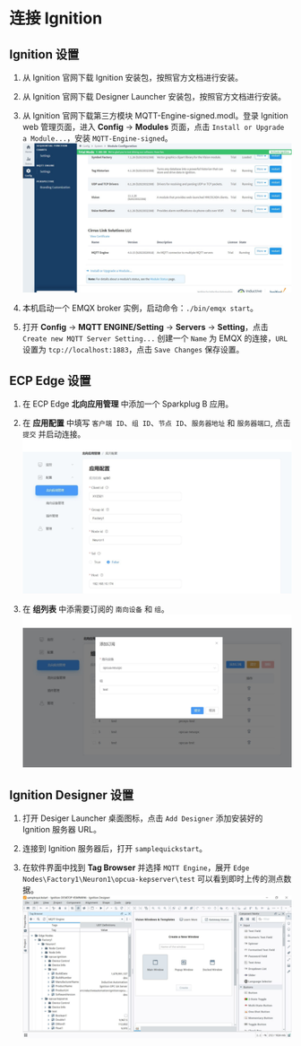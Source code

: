 # 连接 Ignition

## Ignition 设置

1. 从 Ignition 官网下载 Ignition 安装包，按照官方文档进行安装。

2. 从 Ignition 官网下载 Designer Launcher 安装包，按照官方文档进行安装。

3. 从 Ignition 官网下载第三方模块 MQTT-Engine-signed.modl。登录 Ignition web 管理页面，进入 **Config** -> **Modules** 页面，点击 `Install or Upgrade a Module...`，安装 `MQTT-Engine-signed`。
![ignition1](./assets/ignition1.jpg)

4. 本机启动一个 EMQX broker 实例，启动命令：`./bin/emqx start`。

5. 打开 **Config** -> **MQTT ENGINE/Setting** -> **Servers** -> **Setting**，点击 `Create new MQTT Server Setting...` 创建一个 `Name` 为 EMQX 的连接，`URL` 设置为 `tcp://localhost:1883`，点击 `Save Changes` 保存设置。

## ECP Edge 设置

1. 在 ECP Edge **北向应用管理** 中添加一个 Sparkplug B 应用。

2. 在 **应用配置** 中填写 `客户端 ID`、`组 ID`、`节点 ID`、`服务器地址` 和 `服务器端口`, 点击 `提交` 并启动连接。
![ignition2](./assets/ignition2.jpg)

3. 在 **组列表** 中添需要订阅的 `南向设备` 和 `组`。
![ignition3](./assets/ignition3.jpg)

## Ignition Designer 设置

1. 打开 Desiger Launcher 桌面图标，点击 `Add Designer` 添加安装好的 Ignition 服务器 URL。

2. 连接到 Ignition 服务器后，打开 `samplequickstart`。

3. 在软件界面中找到 **Tag Browser** 并选择 `MQTT Engine`，展开 `Edge Nodes\Factory1\Neuron1\opcua-kepserver\test` 可以看到即时上传的测点数据。
![ignition4](./assets/ignition4.jpg)